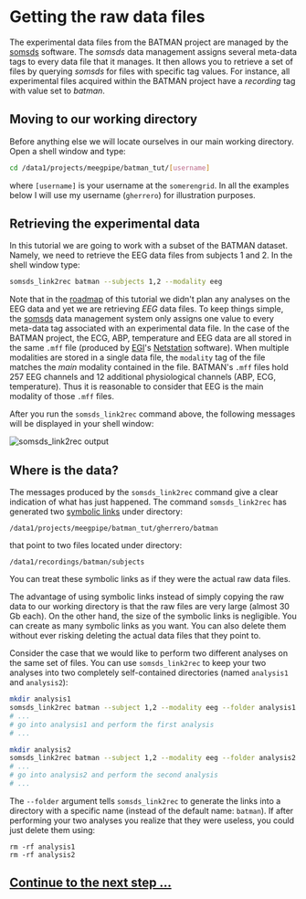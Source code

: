 Getting the raw data files
===

The experimental data files from the BATMAN project are managed by the
[somsds][somsds] software. The _somsds_ data management assigns several
meta-data tags to every data file that it manages. It then allows you to
retrieve a set of files by querying _somsds_ for files with specific tag values.
For instance, all experimental files acquired within the BATMAN project have
a _recording_ tag with value set to _batman_.

## Moving to our working directory

Before anything else we will locate ourselves in our main working directory.
Open a shell window and type:

````bash
cd /data1/projects/meegpipe/batman_tut/[username]
````
where `[username]` is your username at the `somerengrid`. In all the examples
below I will use my username (`gherrero`) for illustration purposes.


## Retrieving the experimental data

In this tutorial we are going to work with a subset of the BATMAN dataset.
Namely, we need to retrieve the EEG data files from subjects 1 and 2. In the
shell window type:


````bash
somsds_link2rec batman --subjects 1,2 --modality eeg
````

Note that in the [roadmap][roadmap] of this tutorial we didn't plan any analyses
on the EEG data and yet we are retrieving _EEG_ data files. To keep things
simple, the [somsds][somsds] data management system only assigns one value to
every meta-data tag associated with an experimental data file. In the case of
the BATMAN project, the ECG, ABP, temperature and EEG data are all stored in the
same `.mff` file (produced by [EGI]'s [Netstation] software). When multiple
modalities are stored in a single data file, the `modality` tag of the file
matches the _main_ modality contained in the file. BATMAN's `.mff` files hold 257
EEG channels and 12 additional physiological channels (ABP, ECG, temperature).
Thus it is reasonable to consider that EEG is the main modality of those `.mff`
files.

[roadmap]: ./README.md
[egi]: http://www.egi.com/
[netstation]: http://www.egi.com/index.php?option=com_content&view=article&id=413


After you run the `somsds_link2rec` command above, the following messages will
be displayed in your shell window:

![somsds_link2rec output](./img/somsds_link2rec.png "Output produced by the
somsds_link2rec command")


## Where is the data?

The messages produced by the `somsds_link2rec` command give a clear indication
of what has just happened. The command `somsds_link2rec` has generated
two [symbolic links][symboliclink] under directory:

````
/data1/projects/meegpipe/batman_tut/gherrero/batman
````

that point to two files located under directory:

````
/data1/recordings/batman/subjects
````

You can treat these symbolic links as if they were the actual raw data files.

[symboliclink]: http://en.wikipedia.org/wiki/Symbolic_link

The advantage of using symbolic links instead of simply copying the raw data
to our working directory is that the raw files are very large (almost 30 Gb
each). On the other hand, the size of the symbolic links is negligible. You can
create as many symbolic links as you want. You can also delete them without ever
risking deleting the actual data files that they point to.

Consider the case that we would like to perform two different analyses on the
same set of files. You can use `somsds_link2rec` to keep your two analyses into
two completely self-contained directories (named `analysis1` and `analysis2`):

````bash
mkdir analysis1
somsds_link2rec batman --subject 1,2 --modality eeg --folder analysis1
# ...
# go into analysis1 and perform the first analysis
# ...

mkdir analysis2
somsds_link2rec batman --subject 1,2 --modality eeg --folder analysis2
# ...
# go into analysis2 and perform the second analysis
# ...
````

The `--folder` argument tells `somsds_link2rec` to generate the links into
a directory with a specific name (instead of the default name: `batman`). If
after performing your two analyses you realize that they were useless, you could
just delete them using:

````
rm -rf analysis1
rm -rf analysis2
````


[somsds]: http://www.germangh.com/somsds/


## [Continue to the next step ...][splitting]

[splitting]: ./splitting_raw_data.md
